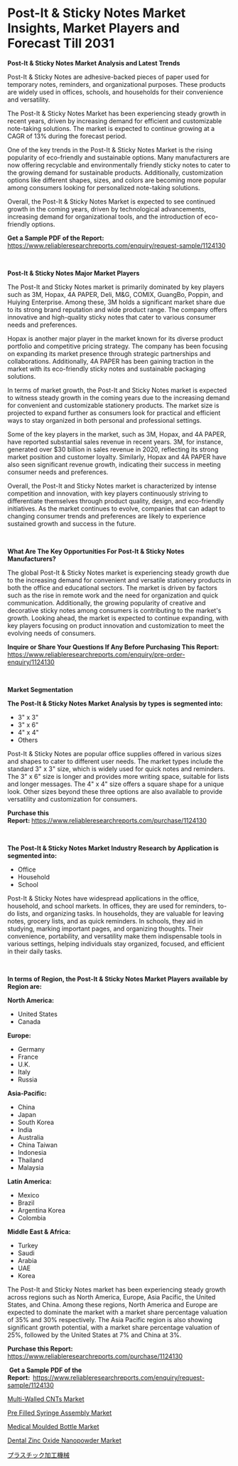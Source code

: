 <p><h1>Post-It & Sticky Notes Market Insights, Market Players and Forecast Till 2031</h1></p><p><strong>Post-It & Sticky Notes Market Analysis and Latest Trends</strong></p>
<p><p>Post-It & Sticky Notes are adhesive-backed pieces of paper used for temporary notes, reminders, and organizational purposes. These products are widely used in offices, schools, and households for their convenience and versatility.</p><p>The Post-It & Sticky Notes Market has been experiencing steady growth in recent years, driven by increasing demand for efficient and customizable note-taking solutions. The market is expected to continue growing at a CAGR of 13% during the forecast period.</p><p>One of the key trends in the Post-It & Sticky Notes Market is the rising popularity of eco-friendly and sustainable options. Many manufacturers are now offering recyclable and environmentally friendly sticky notes to cater to the growing demand for sustainable products. Additionally, customization options like different shapes, sizes, and colors are becoming more popular among consumers looking for personalized note-taking solutions.</p><p>Overall, the Post-It & Sticky Notes Market is expected to see continued growth in the coming years, driven by technological advancements, increasing demand for organizational tools, and the introduction of eco-friendly options.</p></p>
<p><strong>Get a Sample PDF of the Report:&nbsp;</strong> <a href="https://www.reliableresearchreports.com/enquiry/request-sample/1124130">https://www.reliableresearchreports.com/enquiry/request-sample/1124130</a></p>
<p>&nbsp;</p>
<p><strong>Post-It & Sticky Notes Major Market Players</strong></p>
<p><p>The Post-It and Sticky Notes market is primarily dominated by key players such as 3M, Hopax, 4A PAPER, Deli, M&G, COMIX, GuangBo, Poppin, and Huiying Enterprise. Among these, 3M holds a significant market share due to its strong brand reputation and wide product range. The company offers innovative and high-quality sticky notes that cater to various consumer needs and preferences.</p><p>Hopax is another major player in the market known for its diverse product portfolio and competitive pricing strategy. The company has been focusing on expanding its market presence through strategic partnerships and collaborations. Additionally, 4A PAPER has been gaining traction in the market with its eco-friendly sticky notes and sustainable packaging solutions.</p><p>In terms of market growth, the Post-It and Sticky Notes market is expected to witness steady growth in the coming years due to the increasing demand for convenient and customizable stationery products. The market size is projected to expand further as consumers look for practical and efficient ways to stay organized in both personal and professional settings.</p><p>Some of the key players in the market, such as 3M, Hopax, and 4A PAPER, have reported substantial sales revenue in recent years. 3M, for instance, generated over $30 billion in sales revenue in 2020, reflecting its strong market position and customer loyalty. Similarly, Hopax and 4A PAPER have also seen significant revenue growth, indicating their success in meeting consumer needs and preferences.</p><p>Overall, the Post-It and Sticky Notes market is characterized by intense competition and innovation, with key players continuously striving to differentiate themselves through product quality, design, and eco-friendly initiatives. As the market continues to evolve, companies that can adapt to changing consumer trends and preferences are likely to experience sustained growth and success in the future.</p></p>
<p>&nbsp;</p>
<p><strong>What Are The Key Opportunities For Post-It & Sticky Notes Manufacturers?</strong></p>
<p><p>The global Post-It & Sticky Notes market is experiencing steady growth due to the increasing demand for convenient and versatile stationery products in both the office and educational sectors. The market is driven by factors such as the rise in remote work and the need for organization and quick communication. Additionally, the growing popularity of creative and decorative sticky notes among consumers is contributing to the market's growth. Looking ahead, the market is expected to continue expanding, with key players focusing on product innovation and customization to meet the evolving needs of consumers.</p></p>
<p><strong>Inquire or Share Your Questions If Any Before Purchasing This Report:</strong> <a href="https://www.reliableresearchreports.com/enquiry/pre-order-enquiry/1124130">https://www.reliableresearchreports.com/enquiry/pre-order-enquiry/1124130</a></p>
<p>&nbsp;</p>
<p><strong>Market Segmentation</strong></p>
<p><strong>The Post-It & Sticky Notes Market Analysis by types is segmented into:</strong></p>
<p><ul><li>3" x 3"</li><li>3" x 6"</li><li>4" x 4"</li><li>Others</li></ul></p>
<p><p>Post-It & Sticky Notes are popular office supplies offered in various sizes and shapes to cater to different user needs. The market types include the standard 3" x 3" size, which is widely used for quick notes and reminders. The 3" x 6" size is longer and provides more writing space, suitable for lists and longer messages. The 4" x 4" size offers a square shape for a unique look. Other sizes beyond these three options are also available to provide versatility and customization for consumers.</p></p>
<p><strong>Purchase this Report:&nbsp;</strong><a href="https://www.reliableresearchreports.com/purchase/1124130">https://www.reliableresearchreports.com/purchase/1124130</a></p>
<p>&nbsp;</p>
<p><strong>The Post-It & Sticky Notes Market Industry Research by Application is segmented into:</strong></p>
<p><ul><li>Office</li><li>Household</li><li>School</li></ul></p>
<p><p>Post-It & Sticky Notes have widespread applications in the office, household, and school markets. In offices, they are used for reminders, to-do lists, and organizing tasks. In households, they are valuable for leaving notes, grocery lists, and as quick reminders. In schools, they aid in studying, marking important pages, and organizing thoughts. Their convenience, portability, and versatility make them indispensable tools in various settings, helping individuals stay organized, focused, and efficient in their daily tasks.</p></p>
<p>&nbsp;</p>
<p><strong>In terms of Region, the Post-It & Sticky Notes Market Players available by Region are:</strong></p>
<p>
    <p> <strong> North America: </strong>
        <ul>
            <li>United States</li>
            <li>Canada</li>
        </ul>
        </p> 
    <p> <strong> Europe: </strong>
        <ul>
            <li>Germany</li>
            <li>France</li>
            <li>U.K.</li>
            <li>Italy</li>
            <li>Russia</li>
        </ul>
        </p> 
    <p> <strong> Asia-Pacific: </strong>
        <ul>
            <li>China</li>
            <li>Japan</li>
            <li>South Korea</li>
            <li>India</li>
            <li>Australia</li>
            <li>China Taiwan</li>
            <li>Indonesia</li>
            <li>Thailand</li>
            <li>Malaysia</li>
        </ul>
        </p> 
    <p> <strong> Latin America: </strong>
        <ul>
            <li>Mexico</li>
            <li>Brazil</li>
            <li>Argentina Korea</li>
            <li>Colombia</li>
        </ul>
        </p> 
    <p> <strong> Middle East & Africa: </strong>
        <ul>
            <li>Turkey</li>
            <li>Saudi</li>
            <li>Arabia</li>
            <li>UAE</li>
            <li>Korea</li>
        </ul>
    </p>
    </p>
<p><p>The Post-It and Sticky Notes market has been experiencing steady growth across regions such as North America, Europe, Asia Pacific, the United States, and China. Among these regions, North America and Europe are expected to dominate the market with a market share percentage valuation of 35% and 30% respectively. The Asia Pacific region is also showing significant growth potential, with a market share percentage valuation of 25%, followed by the United States at 7% and China at 3%.</p></p>
<p><strong>Purchase this Report: </strong><a href="https://www.reliableresearchreports.com/purchase/1124130">https://www.reliableresearchreports.com/purchase/1124130</a></p>
<p>&nbsp;<strong>Get a Sample PDF of the Report:&nbsp;&nbsp;</strong><a href="https://www.reliableresearchreports.com/enquiry/request-sample/1124130">https://www.reliableresearchreports.com/enquiry/request-sample/1124130</a></p>
<p><strong></strong></p>
<p><p><a href="https://github.com/jj19131/Market-Research-Report-List-1/blob/main/multi-walled-cnts-market.md">Multi-Walled CNTs Market</a></p><p><a href="https://issuu.com/reportprime-2/docs/pre-filled-syringe-assembly-market-size-2030.pptx">Pre Filled Syringe Assembly Market</a></p><p><a href="https://issuu.com/reportprime-2/docs/medical-moulded-bottle-market-size-2030.pptx">Medical Moulded Bottle Market</a></p><p><a href="https://github.com/jodemen/Market-Research-Report-List-1/blob/main/dental-zinc-oxide-nanopowder-market.md">Dental Zinc Oxide Nanopowder Market</a></p><p><a href="https://github.com/dzy793153605/Market-Research-Report-List-1/blob/main/6342604194515.md">プラスチック加工機械</a></p></p>